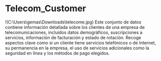 # Telecom_Customer
!(C:\Users\gemas\Downloads\telecome.jpg)
Este conjunto de datos contiene información detallada sobre los clientes de una empresa de telecomunicaciones, incluidos datos demográficos, suscripciones a servicios, información de facturación y estado de rotación. Recoge aspectos clave como si un cliente tiene servicios telefónicos o de Internet, su permanencia en la empresa, el uso de servicios adicionales como la seguridad en línea y los métodos de pago elegidos.
